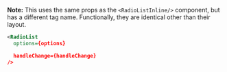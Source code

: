 **Note:** This uses the same props as the `<RadioListInline/>` component, but has a different tag name. Functionally, they are identical other than their layout.

```xml
<RadioList
  options={options}

  handleChange={handleChange}
/>
```